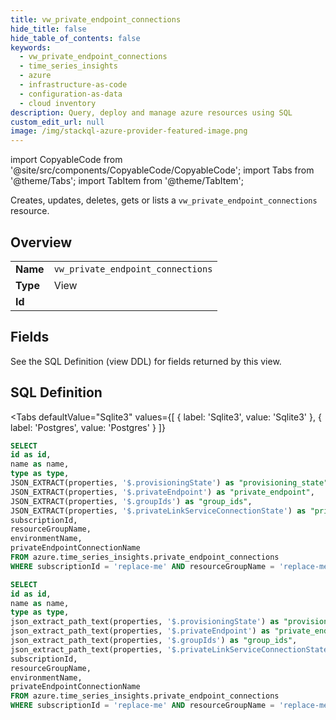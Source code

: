 ```yaml
--- 
title: vw_private_endpoint_connections
hide_title: false
hide_table_of_contents: false
keywords:
  - vw_private_endpoint_connections
  - time_series_insights
  - azure
  - infrastructure-as-code
  - configuration-as-data
  - cloud inventory
description: Query, deploy and manage azure resources using SQL
custom_edit_url: null
image: /img/stackql-azure-provider-featured-image.png
---
```


import CopyableCode from '@site/src/components/CopyableCode/CopyableCode';
import Tabs from '@theme/Tabs';
import TabItem from '@theme/TabItem';

Creates, updates, deletes, gets or lists a <code>vw_private_endpoint_connections</code> resource.

## Overview
<table><tbody>
<tr><td><b>Name</b></td><td><code>vw_private_endpoint_connections</code></td></tr>
<tr><td><b>Type</b></td><td>View</td></tr>
<tr><td><b>Id</b></td><td><CopyableCode code="azure.time_series_insights.vw_private_endpoint_connections" /></td></tr>
</tbody></table>

## Fields

See the SQL Definition (view DDL) for fields returned by this view.

## SQL Definition

<Tabs
defaultValue="Sqlite3"
values={[
{ label: 'Sqlite3', value: 'Sqlite3' },
{ label: 'Postgres', value: 'Postgres' }
]}
>
<TabItem value="Sqlite3">

```sql
SELECT
id as id,
name as name,
type as type,
JSON_EXTRACT(properties, '$.provisioningState') as "provisioning_state",
JSON_EXTRACT(properties, '$.privateEndpoint') as "private_endpoint",
JSON_EXTRACT(properties, '$.groupIds') as "group_ids",
JSON_EXTRACT(properties, '$.privateLinkServiceConnectionState') as "private_link_service_connection_state",
subscriptionId,
resourceGroupName,
environmentName,
privateEndpointConnectionName
FROM azure.time_series_insights.private_endpoint_connections
WHERE subscriptionId = 'replace-me' AND resourceGroupName = 'replace-me' AND environmentName = 'replace-me';
```

</TabItem>
<TabItem value="Postgres">

```sql
SELECT
id as id,
name as name,
type as type,
json_extract_path_text(properties, '$.provisioningState') as "provisioning_state",
json_extract_path_text(properties, '$.privateEndpoint') as "private_endpoint",
json_extract_path_text(properties, '$.groupIds') as "group_ids",
json_extract_path_text(properties, '$.privateLinkServiceConnectionState') as "private_link_service_connection_state",
subscriptionId,
resourceGroupName,
environmentName,
privateEndpointConnectionName
FROM azure.time_series_insights.private_endpoint_connections
WHERE subscriptionId = 'replace-me' AND resourceGroupName = 'replace-me' AND environmentName = 'replace-me';
```

</TabItem>
</Tabs>
